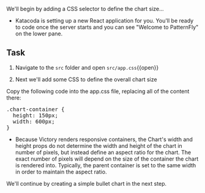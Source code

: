 We'll begin by adding a CSS selector to define the chart size...

- Katacoda is setting up a new React application for you. You'll be ready to code once the server starts and you can see "Welcome to PatternFly" on the lower pane.

## Task

1) Navigate to the `src` folder and open `src/app.css`{{open}}

2) Next we'll add some CSS to define the overall chart size

Copy the following code into the app.css file, replacing all of the content there:

<pre class="file" data-filename="src/app.css" data-target="replace">
.chart-container {
  height: 150px;
  width: 600px;
}
</pre>

- Because Victory renders responsive containers, the Chart's width and height props do not determine the width and height of the chart in number of pixels, but instead define an aspect ratio for the chart. 
The exact number of pixels will depend on the size of the container the chart is rendered into. 
Typically, the parent container is set to the same width in order to maintain the aspect ratio.

We'll continue by creating a simple bullet chart in the next step.
